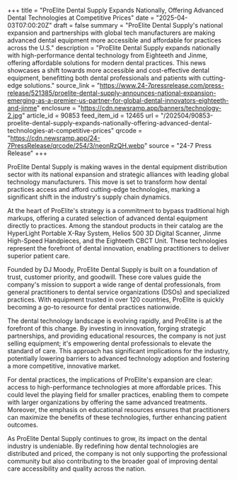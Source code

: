 +++
title = "ProElite Dental Supply Expands Nationally, Offering Advanced Dental Technologies at Competitive Prices"
date = "2025-04-03T07:00:20Z"
draft = false
summary = "ProElite Dental Supply's national expansion and partnerships with global tech manufacturers are making advanced dental equipment more accessible and affordable for practices across the U.S."
description = "ProElite Dental Supply expands nationally with high-performance dental technology from Eighteeth and Jinme, offering affordable solutions for modern dental practices. This news showcases a shift towards more accessible and cost-effective dental equipment, benefitting both dental professionals and patients with cutting-edge solutions."
source_link = "https://www.24-7pressrelease.com/press-release/521385/proelite-dental-supply-announces-national-expansion-emerging-as-a-premier-us-partner-for-global-dental-innovators-eighteeth-and-jinme"
enclosure = "https://cdn.newsramp.app/banners/technology-2.jpg"
article_id = 90853
feed_item_id = 12465
url = "/202504/90853-proelite-dental-supply-expands-nationally-offering-advanced-dental-technologies-at-competitive-prices"
qrcode = "https://cdn.newsramp.app/24-7PressRelease/qrcode/254/3/neonRzQH.webp"
source = "24-7 Press Release"
+++

<p>ProElite Dental Supply is making waves in the dental equipment distribution sector with its national expansion and strategic alliances with leading global technology manufacturers. This move is set to transform how dental practices access and afford cutting-edge technologies, marking a significant shift in the industry's supply chain dynamics.</p><p>At the heart of ProElite's strategy is a commitment to bypass traditional high markups, offering a curated selection of advanced dental equipment directly to practices. Among the standout products in their catalog are the HyperLight Portable X-Ray System, Helios 500 3D Digital Scanner, Jinme High-Speed Handpieces, and the Eighteeth CBCT Unit. These technologies represent the forefront of dental innovation, enabling practitioners to deliver superior patient care.</p><p>Founded by DJ Moody, ProElite Dental Supply is built on a foundation of trust, customer priority, and goodwill. These core values guide the company's mission to support a wide range of dental professionals, from general practitioners to dental service organizations (DSOs) and specialized practices. With equipment trusted in over 120 countries, ProElite is quickly becoming a go-to resource for dental practices nationwide.</p><p>The dental technology landscape is evolving rapidly, and ProElite is at the forefront of this change. By investing in innovation, forging strategic partnerships, and providing educational resources, the company is not just selling equipment; it's empowering dental professionals to elevate the standard of care. This approach has significant implications for the industry, potentially lowering barriers to advanced technology adoption and fostering a more competitive, innovative market.</p><p>For dental practices, the implications of ProElite's expansion are clear: access to high-performance technologies at more affordable prices. This could level the playing field for smaller practices, enabling them to compete with larger organizations by offering the same advanced treatments. Moreover, the emphasis on educational resources ensures that practitioners can maximize the benefits of these technologies, further enhancing patient outcomes.</p><p>As ProElite Dental Supply continues to grow, its impact on the dental industry is undeniable. By redefining how dental technologies are distributed and priced, the company is not only supporting the professional community but also contributing to the broader goal of improving dental care accessibility and quality across the nation.</p>